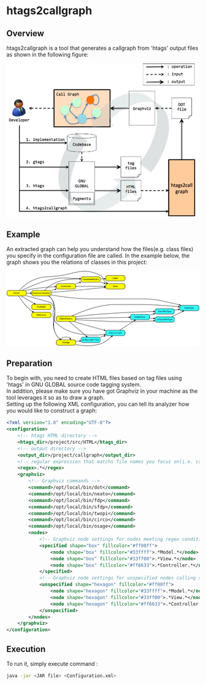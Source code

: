 # htags2callgraph

## Overview  
htags2callgraph is a tool that generates a callgraph from 'htags' output files as shown in the following figure:

![Big Picture](https://github.com/hiroki-sawano/htags2callgraph/blob/master/images/big_picture.png)

## Example  
An extracted graph can help you understand how the files(e.g. class files) you specify in the configuration file are called. In the example below, the graph shows you the relations of classes in this project:  

![Call graph example](https://github.com/hiroki-sawano/htags2callgraph/blob/master/images/callgraph.gif)

## Preparation  
To begin with, you need to create HTML files based on tag files using 'htags' in GNU GLOBAL source code tagging system.  
In addition, please make sure you have got Graphviz in your machine as the tool leverages it so as to draw a graph.  
Setting up the following XML configuration, you can tell its analyzer how you would like to construct a graph:  
````xml
<?xml version="1.0" encoding="UTF-8"?>
<configuration>
    <!-- htags HTML directory -->
    <htags_dir>/project/src/HTML</htags_dir>
    <!-- output directory -->
    <output_dir>/project/callgraph</output_dir>
    <!-- regular expression that matchs file names you focus on(i.e. callees) -->
    <regex>.*</regex>
    <graphviz>
        <!-- Graphviz commands -->
        <command>/opt/local/bin/dot</command>
        <command>/opt/local/bin/neato</command>
        <command>/opt/local/bin/fdp</command>
        <command>/opt/local/bin/sfdp</command>
        <command>/opt/local/bin/twopi</command>
        <command>/opt/local/bin/circo</command>
        <command>/opt/local/bin/osage</command>
        <nodes>
            <!-- Graphviz node settings for nodes meeting regex condition -->
            <specified shape="box" fillcolor="#ff00ff">                     <!-- default setting -->
                <node shape="box" fillcolor="#33ffff">.*Model.*</node>      <!-- setting for specific nodes -->
                <node shape="box" fillcolor="#33ff00">.*View.*</node>
                <node shape="box" fillcolor="#ff6633">.*Controller.*</node>
            </specified>
            <!-- Graphviz node settings for unspecified nodes calling specified ones -->
            <unspecified shape="hexagon" fillcolor="#ff00ff">
                <node shape="hexagon" fillcolor="#33ffff">.*Model.*</node>
                <node shape="hexagon" fillcolor="#33ff00">.*View.*</node>
                <node shape="hexagon" fillcolor="#ff6633">.*Controller.*</node>
            </unspecified>
        </nodes>
    </graphviz>
</configuration>
````
## Execution  
To run it, simply execute command :  
````sh
java -jar <JAR file> <Configuration.xml>
````

